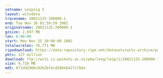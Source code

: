 ```yaml
---
setname: Leipzig I
layout: witsdata
tracename: 20021125-200000-1
end: Tue Nov 26 01:59:59 2002
originalname: 20021125-200000-1
gzsize: 2,697 MB
len: 6:00:00
start: Mon Nov 25 20:00:00 2002
totalwirelen: 76,771 MB
ripedownload: https://data-repository.ripe.net/datasets/wits-archive/pma/long/leip/1/20021125-200000-1.gz
pkts: 127 million
download: ftp://wits.cs.waikato.ac.nz/pma/long/leip/1/20021125-200000-1.gz
size: 9,728 MB
md5: 871dd2966c02b2bf4cd28be042f178da
---
```

